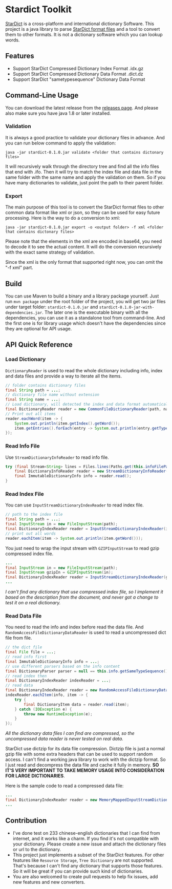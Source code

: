 # Stardict Toolkit

[StarDict](http://www.stardict.org/) is a cross-platform and international dictionary Software. This project is a java library to parse [StarDict format files](http://www.stardict.org/StarDictFileFormat) and a tool to convert them to other formats. It is not a dictionary software which you can lookup words.

## Features

* Support StarDict Compressed Dictionary Index Format .idx.gz
* Support StarDict Compressed Dictionary Data Format .dict.dz
* Support StarDict "sametypesequence" Dictionary Data Format

## Command-Line Usage

You can download the latest release from the [releases page](https://github.com/sean-liang/stardict/releases). And please  also make sure you have java 1.8 or later installed.

### Validation

It is always a good practice to validate your dictionary files in advance. And you can run below command to apply the validation:

```shell
java -jar stardict-0.1.0.jar validate <folder that contains dictonary files>
```

It will recursively walk through the directory tree and find all the info files that end with .ifo. Then it will try to match the index file and data file in the same folder with the same name and apply the validation on them. So if you have many dictionaries to validate, just point the path to their parent folder.

### Export

The main purpose of this tool is to convert the StarDict format files to other common data format like xml or json, so they can be used for easy future processing. Here is the way to do a conversion to xml:

```shell
java -jar stardict-0.1.0.jar export -o <output folder> -f xml <folder that contains dictonary files>
```

Please note that the elements in the xml are encoded in base64, you need to decode it to see the actual content. It will do the conversion recursively with the exact same strategy of validation.

Since the xml is the only format that supported right now, you can omit the "-f xml" part.

## Build

You can use Maven to build a binary and a library package yourself. Just run `mvn package` under the root folder of the project, you will get two jar files under target folder: `stardict-0.1.0.jar` and `stardict-0.1.0-jar-with-dependencies.jar`. The later one is the executable binary with all the dependencies, you can use it as a standalone tool from command-line. And the first one is for library usage which doesn't have the dependencies since they are optional for API usage.


## API Quick Reference

### Load Dictionary

`DictionaryReader` is used to read the whole dictionary including info, index and data files and provide a way to iterate all the items.

```java
// folder contains dictionary files
final String path = ...;
// dictionary file name without extension
final String name = ...;
// Load dictionary, will detected the index and data format automatically by their extension name
final DictionaryReader reader = new CommonFileDictionaryReader(path, name);
// Print out all items
reader.eachWord(item -> {
	System.out.println(item.getIndex().getWord());
    item.getEntries().forEach(entry -> System.out.println(entry.getType().name() + "> " + entry.getDataAsUTF8String());
});
```

### Read Info File

Use `StreamDictionaryInfoReader` to read info file.

```java
try (final Stream<String> lines = Files.lines(Paths.get(this.infoFilePath))) {
    final DictionaryInfoReader reader = new StreamDictionaryInfoReader(lines);
    final ImmutableDictionaryInfo info = reader.read();
}
```

### Read Index File

You can use `InputStreamDictionaryIndexReader` to read index file.

```java
// path to the index file
final String path = ...;
final InputStream in = new FileInputStream(path);
final DictionaryIndexReader reader = InputStreamDictionaryIndexReader(in);
// print out all words
reader.eachItem(item -> System.out.println(item.getWord()));
```

You just need to wrap the input stream with `GZIPInputStream` to read gzip compressed index file.

```java
...
final InputStream in = new FileInputStream(path);
final InputStream gzipIn = GZIPInputStream(in);
final DictionaryIndexReader reader = InputStreamDictionaryIndexReader(gzipIn);
...
```

_I can't find any dictionary that use compressed index file, so I implement it based on the description from the document, and never got a change to test it on a real dictionary._

### Read Data File

You need to read the info and index before read the data file. And `RandomAccessFileDictionaryDataReader` is used to read a uncompressed dict file from file.

```java
// the dict file
final File file = ...;
// read info first
final ImmutableDictionaryInfo info = ...;
// use different parsers based on the info content
final DictionaryParser parser = null == this.info.getSameTypeSequence() ? new PlainDictionaryParser() : new SameTypeSequenceDictionaryParser(info.getSameTypeSequence());
// read index then
final DictionaryIndexReader indexReader = ...;
// read data
final DictionaryIndexReader reader = new RandomAccessFileDictionaryDataReader(parser, file);
indexReader.eachItem(info, item -> {
    try {
        final DictionaryItem data = reader.read(item);
    } catch (IOException e) {
        throw new RuntimeException(e);
    }
});
```

_All the dictionary data files I can find are compressed, so the uncompressed data reader is never tested on real data._

StarDict use dictzip for its data file compression. Dictzip file is just a normal gzip file with some extra headers that can be used to support random access. I can't find a working java library to work with the dictzip format. So I just read and decompress the data file and cache it fully in memory. __SO IT'S VERY IMPORTANT TO TAKE MEMORY USAGE INTO CONSIDERATION FOR LARGE DICTIONARIES__.

Here is the sample code to read a compressed data file:

```java
...
final DictionaryIndexReader reader = new MemoryMappedInputStreamDictionaryDataReader(parser, new GZIPInputStream(new FileInputStream(path)))
...
```

## Contribution

* I've done test on 233 chinese-english dictionaries that I can find from internet, and it works like a charm. If you find it's not compatible with your dictionary. Please create a new issue and attach the dictionary files or url to the dictionary.
* This project just implements a subset of the StarDict features. For other features like `Resource Storage`, `Tree Dictionary` are not supported. That's because I can't find any dictionary that supports those features. So it will be great if you can provide such kind of dictionaries.
* You are also welcomed to create pull requests to help fix issues, add new features and new converters.